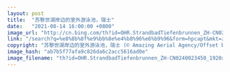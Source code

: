 ```yaml
---
layout: post
title:  "苏黎世湖岸边的室外游泳池，瑞士"
date:   "2021-08-14 16:00:00 +0800"
image_url: "http://cn.bing.com/th?id=OHR.StrandbadTiefenbrunnen_ZH-CN0240023450_1920x1080.jpg&rf=LaDigue_1920x1080.jpg&pid=hp"
link: "/search?q=%e8%8b%8f%e9%bb%8e%e4%b8%96%e6%b9%96&form=hpcapt&mkt=zh-cn"
copyright: "苏黎世湖岸边的室外游泳池，瑞士 (© Amazing Aerial Agency/Offset by Shutterstock)"
image_hash: "ab7b5f77afa9c826da6c2acc5616ad0e"
image_filename: "th?id=OHR.StrandbadTiefenbrunnen_ZH-CN0240023450_1920x1080.jpg&rf=LaDigue_1920x1080.jpg&pid=hp"
---
```

